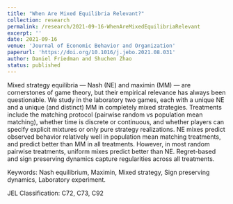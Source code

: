 ```yaml
---
title: "When Are Mixed Equilibria Relevant?"
collection: research
permalink: /research/2021-09-16-WhenAreMixedEquilibriaRelevant
excerpt: ''
date: 2021-09-16
venue: 'Journal of Economic Behavior and Organization'
paperurl: 'https://doi.org/10.1016/j.jebo.2021.08.031'
author: Daniel Friedman and Shuchen Zhao
status: published
---
```


Mixed strategy equilibria — Nash (NE) and maximin (MM) — are cornerstones of game theory, but their empirical relevance has always been questionable. We study in the laboratory two games, each with a unique NE and a unique (and distinct) MM in completely mixed strategies. Treatments include the matching protocol (pairwise random vs population mean matching), whether time is discrete or continuous, and whether players can specify explicit mixtures or only pure strategy realizations. NE mixes predict observed behavior relatively well in population mean matching treatments, and predict better than MM in all treatments. However, in most random pairwise treatments, uniform mixes predict better than NE. Regret-based and sign preserving dynamics capture regularities across all treatments.

Keywords: Nash equilibrium, Maximin, Mixed strategy, Sign preserving dynamics, Laboratory experiment.

JEL Classification: C72, C73, C92

